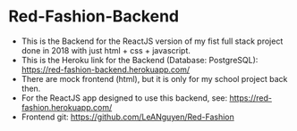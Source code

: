# Red-Fashion-Backend

- This is the Backend for the ReactJS version of my fist full stack project done in 2018 with just html + css + javascript.
- This is the Heroku link for the Backend (Database: PostgreSQL):
  https://red-fashion-backend.herokuapp.com/
- There are mock frontend (html), but it is only for my school project back then.
- For the ReactJS app designed to use this backend, see: https://red-fashion.herokuapp.com/
- Frontend git: https://github.com/LeANguyen/Red-Fashion
